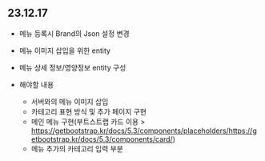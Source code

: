 ## 23.12.17

  * 메뉴 등록시 Brand의 Json 설정 변경
  * 메뉴 이미지 삽입을 위한 entity
  * 메뉴 상세 정보/영양정보 entity 구성
  
  * 해야할 내용
    * 서버와의 메뉴 이미지 삽입
    * 카테고리 표현 방식 및 추가 페이지 구현
    * 메인 메뉴 구현(부트스트랩 카드 이용 > https://getbootstrap.kr/docs/5.3/components/placeholders/https://getbootstrap.kr/docs/5.3/components/card/)
    * 메뉴 추가의 카테고리 입력 부분

